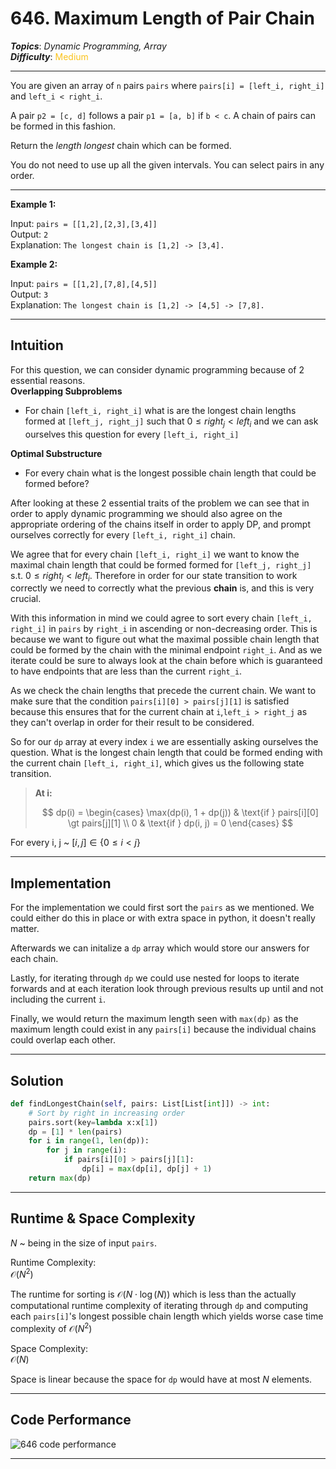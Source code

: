 # 646. Maximum Length of Pair Chain
***Topics***: *Dynamic Programming, Array*  
***Difficulty***: <span style="color: #fac31d;">Medium</span>
<!-- green: #46c6c2, yellow: #fac31d, red: #f8615c-->
---
You are given an array of `n` pairs `pairs` where `pairs[i] = [left_i, right_i]` and `left_i < right_i`.

A pair `p2 = [c, d]` follows a pair `p1 = [a, b]` if `b < c`. A chain of pairs can be formed in this fashion.

Return the *length longest* chain which can be formed.

You do not need to use up all the given intervals. You can select pairs in any order.

---
**Example 1:**  

Input: `pairs = [[1,2],[2,3],[3,4]]`  
Output: `2`  
Explanation: `The longest chain is [1,2] -> [3,4].`  

**Example 2:**  

Input: `pairs = [[1,2],[7,8],[4,5]]`  
Output: `3`  
Explanation: `The longest chain is [1,2] -> [4,5] -> [7,8].`  

---
## Intuition
For this question, we can consider dynamic programming because of 2 essential reasons.  
**Overlapping Subproblems**  
- For chain `[left_i, right_i]` what is are the longest chain lengths formed at `[left_j, right_j]` such that $0 \leq right_j \lt left_i$ and we can ask ourselves this question for every `[left_i, right_i]`
   
**Optimal Substructure**  
- For every chain what is the longest possible chain length that could be formed before?

After looking at these 2 essential traits of the problem we can see that in order to apply dynamic programming we should also agree on the appropriate ordering of the chains itself in order to apply DP, and prompt ourselves correctly for every `[left_i, right_i]` chain.

We agree that for every chain `[left_i, right_i]` we want to know the maximal chain length that could be formed formed for `[left_j, right_j]` s.t. $0 \leq right_j \lt left_i$. Therefore in order for our state transition to work correctly we need to correctly what the previous **chain** is, and this is very crucial.

With this information in mind we could agree to sort every chain `[left_i, right_i]` in `pairs` by `right_i` in ascending or non-decreasing order. This is because we want to figure out what the maximal possible chain length that could be formed by the chain with the minimal endpoint `right_i`. And as we iterate could be sure to always look at the chain before which is guaranteed to have endpoints that are less than the current `right_i`. 

As we check the chain lengths that precede the current chain. We want to make sure that the condition 
`pairs[i][0] > pairs[j][1]` is satisfied because this ensures that for the current chain at `i`,`left_i > right_j` as they can't overlap in order for their result to be considered. 

So for our `dp` array at every index `i` we are essentially asking ourselves the question. What is the longest chain length that could be formed ending with the current chain `[left_i, right_i]`, which gives us the following state transition.

> **At i:**  
> 
> $$
> dp(i) =
> \begin{cases}
> \max(dp(i), 1 + dp(j)) & \text{if } pairs[i][0] \gt pairs[j][1] \\
> 0 & \text{if } dp(i, j) = 0
> \end{cases}
> $$

For every i, j ~ $[i,j] \in { \{0 \leq i \lt j\} }$  

---
## Implementation
For the implementation we could first sort the `pairs` as we mentioned. We could either do this in place or with extra space
in python, it doesn't really matter. 

Afterwards we can initalize a `dp` array which would store our answers for each chain.

Lastly, for iterating through `dp` we could use nested for loops to iterate forwards and at each iteration
look through previous results up until and not including the current `i`.

Finally, we would return the maximum length seen with `max(dp)` as the maximum length could exist in
any `pairs[i]` because the individual chains could overlap each other.

---
## Solution
```python
def findLongestChain(self, pairs: List[List[int]]) -> int:
    # Sort by right in increasing order
    pairs.sort(key=lambda x:x[1])
    dp = [1] * len(pairs)
    for i in range(1, len(dp)):
        for j in range(i):
            if pairs[i][0] > pairs[j][1]:
                dp[i] = max(dp[i], dp[j] + 1)
    return max(dp)
```
---
## Runtime & Space Complexity
$N$ ~ being in the size of input `pairs`.  

Runtime Complexity:  
$\mathcal{O}(N^2)$

The runtime for sorting is $\mathcal{O}(N \cdot \log(N))$ which is less than the actually computational
runtime complexity of iterating through `dp` and computing each `pairs[i]`'s longest possible chain length
which yields worse case time complexity of $\mathcal{O}(N^2)$ 

Space Complexity:  
$\mathcal{O}(N)$

Space is linear because the space for `dp` would have at most $N$ elements.

---
## Code Performance
![646 code performance](../../../resources/code-performances/lc-646.png)

---